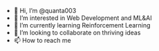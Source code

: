 - 👋 Hi, I’m @quanta003
- 👀 I’m interested in Web Development and ML&AI
- 🌱 I’m currently learning Reinforcement Learning
- 💞️ I’m looking to collaborate on thriving ideas
- 📫 How to reach me

<!---
quanta003/quanta003 is a ✨ special ✨ repository because its `README.md` (this file) appears on your GitHub profile.
You can click the Preview link to take a look at your changes.
--->
